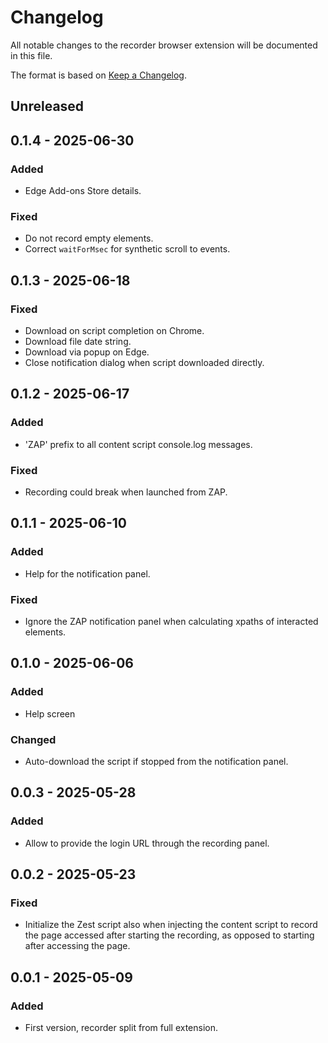# Changelog
All notable changes to the recorder browser extension will be documented in this file.

The format is based on [Keep a Changelog](https://keepachangelog.com/en/1.0.0/).

## Unreleased

## 0.1.4 - 2025-06-30

### Added
- Edge Add-ons Store details.

### Fixed
- Do not record empty elements.
- Correct `waitForMsec` for synthetic scroll to events.

## 0.1.3 - 2025-06-18

### Fixed
- Download on script completion on Chrome.
- Download file date string.
- Download via popup on Edge.
- Close notification dialog when script downloaded directly.

## 0.1.2 - 2025-06-17

### Added
- 'ZAP' prefix to all content script console.log messages.

### Fixed
- Recording could break when launched from ZAP.

## 0.1.1 - 2025-06-10

### Added
- Help for the notification panel.

### Fixed
- Ignore the ZAP notification panel when calculating xpaths of interacted elements.

## 0.1.0 - 2025-06-06

### Added
- Help screen

### Changed
- Auto-download the script if stopped from the notification panel.

## 0.0.3 - 2025-05-28

### Added
- Allow to provide the login URL through the recording panel.

## 0.0.2 - 2025-05-23

### Fixed
- Initialize the Zest script also when injecting the content script to record the page accessed after starting the recording, as opposed to starting after accessing the page.

## 0.0.1 - 2025-05-09

### Added
- First version, recorder split from full extension.
